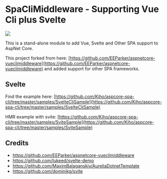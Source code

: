 # SpaCliMiddleware - Supporting Vue Cli plus Svelte

[![](https://img.shields.io/nuget/v/SpaCliMiddleware.svg)](https://www.nuget.org/packages/SpaCliMiddleware/)

This is a stand-alone module to add Vue, Svelte and Other SPA support to AspNet Core.

This project forked from here: [https://github.com/EEParker/aspnetcore-vueclimiddleware](https://github.com/EEParker/aspnetcore-vueclimiddleware)
and added support for other SPA frameworks.

## Svelte
Find the example here: [https://github.com/Kiho/aspcore-spa-cli/tree/master/samples/SvelteCliSample](https://github.com/Kiho/aspcore-spa-cli/tree/master/samples/SvelteCliSample)

HMR example with svite: [https://github.com/Kiho/aspcore-spa-cli/tree/master/samples/SviteSample](https://github.com/Kiho/aspcore-spa-cli/tree/master/samples/SviteSample)

## Credits
- https://github.com/EEParker/aspnetcore-vueclimiddleware
- https://github.com/lukeed/svelte-demo
- https://github.com/MaximBalaganskiy/AureliaDotnetTemplate
- https://github.com/dominikg/svite
